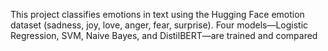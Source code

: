 This project classifies emotions in text using the Hugging Face emotion dataset (sadness, joy, love, anger, fear, surprise). Four models—Logistic Regression, SVM, Naive Bayes, and DistilBERT—are trained and compared
